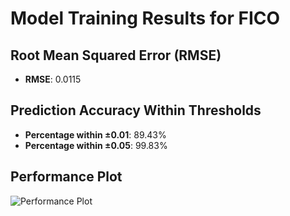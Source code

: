 # Model Training Results for FICO

## Root Mean Squared Error (RMSE)
- **RMSE**: 0.0115

## Prediction Accuracy Within Thresholds
- **Percentage within ±0.01**: 89.43%
- **Percentage within ±0.05**: 99.83%

## Performance Plot
![Performance Plot](../imgs/FICO.png)
